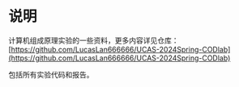 # 说明

计算机组成原理实验的一些资料，更多内容详见仓库：[https://github.com/LucasLan666666/UCAS-2024Spring-CODlab](https://github.com/LucasLan666666/UCAS-2024Spring-CODlab)

包括所有实验代码和报告。
